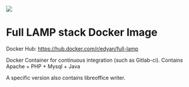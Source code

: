 [![](https://images.microbadger.com/badges/image/edyan/full-lamp.svg)](https://microbadger.com/images/edyan/full-lamp "Get your own image badge on microbadger.com")

# Full LAMP stack Docker Image
Docker Hub: https://hub.docker.com/r/edyan/full-lamp

Docker Container for continuous integration (such as Gitlab-ci).
Contains Apache + PHP + Mysql + Java

A specific version also contains libreoffice writer.
